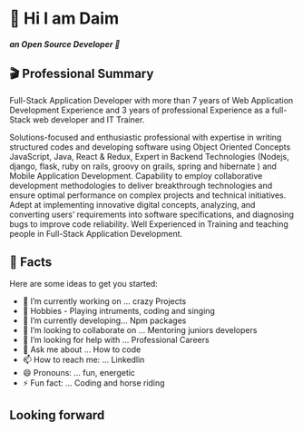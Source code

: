 # 🙌 Hi I am Daim
##### an Open Source Developer 🔬

## 🎬 Professional Summary
Full-Stack Application Developer with more than 7 years of Web Application Development Experience and 3 years of professional Experience as a full-Stack web developer and IT Trainer.

Solutions-focused and enthusiastic professional with expertise in writing structured codes and developing software using Object Oriented Concepts JavaScript, Java, React & Redux, Expert in Backend Technologies (Nodejs, django, flask, ruby on rails, groovy on grails, spring and hibernate ) and Mobile Application Development. Capability to employ collaborative development methodologies to deliver breakthrough technologies and ensure optimal performance on complex projects and technical initiatives. Adept at implementing innovative digital concepts, analyzing, and converting users’ requirements into software specifications, and diagnosing bugs to improve code reliability. Well Experienced in Training and teaching people in Full-Stack Application Development.

##  🎁 Facts

Here are some ideas to get you started:

- 🔭 I’m currently working on ... crazy Projects
- 🎈  Hobbies - Playing intruments, coding and singing
- 🌱 I’m currently developing... Npm packages 
- 👯 I’m looking to collaborate on ... Mentoring juniors developers
- 🤔 I’m looking for help with ... Professional Careers
- 💬 Ask me about ... How to code 
- 📫 How to reach me: ...  Linkedlin
- 😄 Pronouns: ... fun, energetic
- ⚡ Fun fact: ... Coding and horse riding

## Looking forward
